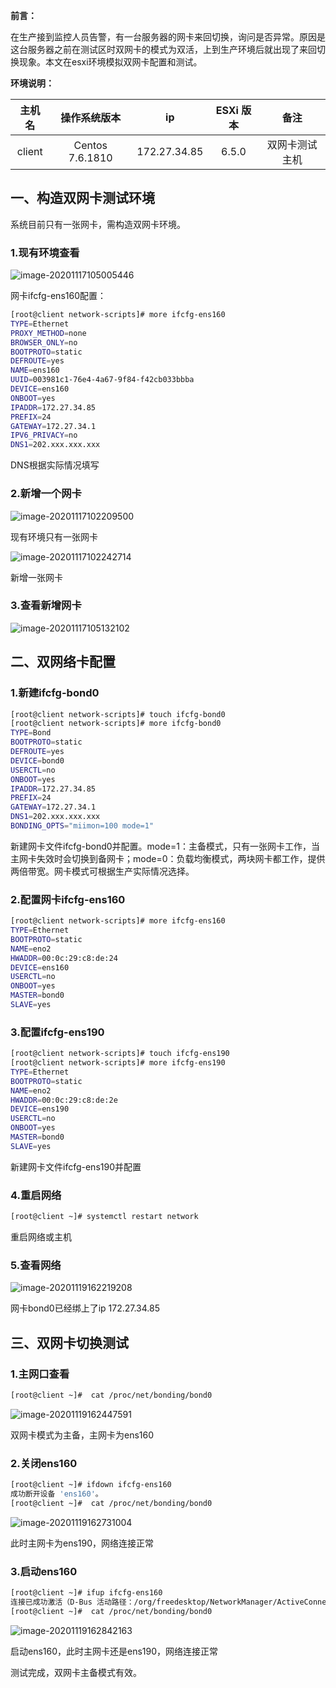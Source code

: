 **前言：**

​    在生产接到监控人员告警，有一台服务器的网卡来回切换，询问是否异常。原因是这台服务器之前在测试区时双网卡的模式为双活，上到生产环境后就出现了来回切换现象。本文在esxi环境模拟双网卡配置和测试。



**环境说明：**

| 主机名 |  操作系统版本   |      ip      | ESXi 版本 |      备注      |
| :----: | :-------------: | :----------: | :-------: | :------------: |
| client | Centos 7.6.1810 | 172.27.34.85 |   6.5.0   | 双网卡测试主机 |

## 一、构造双网卡测试环境

系统目前只有一张网卡，需构造双网卡环境。

### 1.现有环境查看

![image-20201117105005446](https://i.loli.net/2020/11/19/LlAcSjKzUed862F.png)

网卡ifcfg-ens160配置：

```bash
[root@client network-scripts]# more ifcfg-ens160
TYPE=Ethernet
PROXY_METHOD=none
BROWSER_ONLY=no
BOOTPROTO=static
DEFROUTE=yes
NAME=ens160
UUID=003981c1-76e4-4a67-9f84-f42cb033bbba
DEVICE=ens160
ONBOOT=yes
IPADDR=172.27.34.85
PREFIX=24
GATEWAY=172.27.34.1
IPV6_PRIVACY=no
DNS1=202.xxx.xxx.xxx
```

DNS根据实际情况填写

### 2.新增一个网卡

![image-20201117102209500](https://i.loli.net/2020/11/19/1sDBmioCw3b9HYy.png)

现有环境只有一张网卡

![image-20201117102242714](https://i.loli.net/2020/11/19/gtIUkwaxizNYm9L.png)

新增一张网卡

### 3.查看新增网卡

![image-20201117105132102](https://i.loli.net/2020/11/19/i1rOKhPUqcgExzJ.png)

## 二、双网络卡配置

### 1.新建ifcfg-bond0

```bash
[root@client network-scripts]# touch ifcfg-bond0
[root@client network-scripts]# more ifcfg-bond0 
TYPE=Bond
BOOTPROTO=static
DEFROUTE=yes
DEVICE=bond0
USERCTL=no
ONBOOT=yes
IPADDR=172.27.34.85
PREFIX=24
GATEWAY=172.27.34.1
DNS1=202.xxx.xxx.xxx
BONDING_OPTS="miimon=100 mode=1"
```

新建网卡文件ifcfg-bond0并配置。mode=1：主备模式，只有一张网卡工作，当主网卡失效时会切换到备网卡；mode=0：负载均衡模式，两块网卡都工作，提供两倍带宽。网卡模式可根据生产实际情况选择。

### 2.配置网卡ifcfg-ens160

```bash
[root@client network-scripts]# more ifcfg-ens160
TYPE=Ethernet
BOOTPROTO=static
NAME=eno2
HWADDR=00:0c:29:c8:de:24
DEVICE=ens160
USERCTL=no
ONBOOT=yes
MASTER=bond0
SLAVE=yes

```

### 3.配置ifcfg-ens190

```bash
[root@client network-scripts]# touch ifcfg-ens190
[root@client network-scripts]# more ifcfg-ens190 
TYPE=Ethernet
BOOTPROTO=static
NAME=eno2
HWADDR=00:0c:29:c8:de:2e
DEVICE=ens190
USERCTL=no
ONBOOT=yes
MASTER=bond0
SLAVE=yes
```

新建网卡文件ifcfg-ens190并配置

### 4.重启网络

```bash
[root@client ~]# systemctl restart network
```

重启网络或主机

### 5.查看网络

![image-20201119162219208](https://i.loli.net/2020/11/19/zmtX7jyQDwfplO9.png)

网卡bond0已经绑上了ip 172.27.34.85

## 三、双网卡切换测试

### 1.主网口查看

```bash
[root@client ~]#  cat /proc/net/bonding/bond0 
```

![image-20201119162447591](https://i.loli.net/2020/11/19/UuOnGXAoB53FK2k.png)

双网卡模式为主备，主网卡为ens160

### 2.关闭ens160

```bash
[root@client ~]# ifdown ifcfg-ens160
成功断开设备 'ens160'。
[root@client ~]#  cat /proc/net/bonding/bond0    
```

![image-20201119162731004](https://i.loli.net/2020/11/19/eJCvQxh7EwRrb2t.png)

此时主网卡为ens190，网络连接正常

### 3.启动ens160

```bash
[root@client ~]# ifup ifcfg-ens160
连接已成功激活（D-Bus 活动路径：/org/freedesktop/NetworkManager/ActiveConnection/11）
[root@client ~]#  cat /proc/net/bonding/bond0      
```

![image-20201119162842163](https://i.loli.net/2020/11/19/zJCsvZA79gT4qdk.png)

启动ens160，此时主网卡还是ens190，网络连接正常

测试完成，双网卡主备模式有效。
